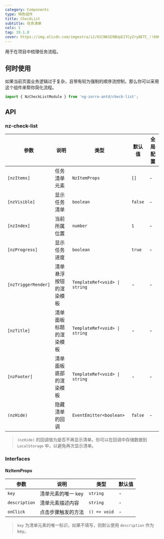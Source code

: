 ```yaml
---
category: Components
type: 特色组件
title: CheckList
subtitle: 任务清单
cols: 1
tag: 19.1.0
cover: https://img.alicdn.com/imgextra/i2/O1CN01E9BUpE1TCyZry8ETC_!!6000000002347-2-tps-386-453.png
---
```


用于在项目中梳理任务流程。

## 何时使用

如果当前页面业务逻辑过于复杂，且带有较为强制的顺序流控制，那么你可以采用这个组件来帮你简化流程。

```ts
import { NzCheckListModule } from 'ng-zorro-antd/check-list';
```

## API

### nz-check-list

| 参数                  | 说明          | 类型                            | 默认值     | 全局配置 |
|---------------------|-------------|-------------------------------|---------|------|
| `[nzItems]`         | 任务清单元素      | `NzItemProps`                 | `[]`    | -    |
| `[nzVisible]`       | 显示任务清单      | `boolean`                     | `false` | -    |
| `[nzIndex]`         | 当前所属位置      | `number`                      | `1`     | -    |
| `[nzProgress]`      | 显示任务进度      | `boolean`                     | `true`  | -    |
| `[nzTriggerRender]` | 清单悬浮按钮的渲染模板 | `TemplateRef<void> \| string` | -       | -    |
| `[nzTitle]`         | 清单面板标题的渲染模板 | `TemplateRef<void> \| string` | -       | -    |
| `[nzFooter]`        | 清单面板底部的渲染模板 | `TemplateRef<void> \| string` | -       | -    |
| `(nzHide)`          | 隐藏清单的回调     | `EventEmitter<boolean>`       | `false` | -    |

> `(nzHide)` 的回调值为是否不再显示清单。你可以在回调中存储数据到 `LocalStorage` 中，以避免再次显示清单。

### Interfaces

#### NzItemProps

| 参数            | 说明          | 类型           | 默认值 |
|---------------|-------------|--------------|-----|
| `key`         | 清单元素的唯一 key | `string`     | -   |
| `description` | 清单元素描述内容    | `string`     | -   |
| `onClick`     | 点击步骤触发的方法   | `() => void` | -   |

> `key` 为清单元素的唯一标识，如果不填写，则默认使用 `description` 作为 key。
